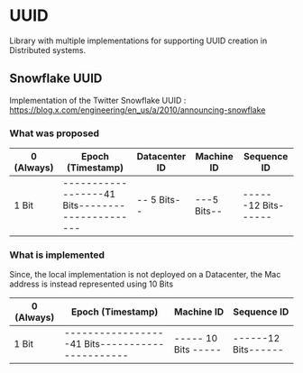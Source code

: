 # UUID

Library with multiple implementations for supporting UUID creation in Distributed systems.


## Snowflake UUID

Implementation of the Twitter Snowflake UUID : https://blog.x.com/engineering/en_us/a/2010/announcing-snowflake

### What was proposed 

| 0  (Always) | Epoch (Timestamp)                               | Datacenter ID | Machine ID  | Sequence ID         | 
|-------------|-------------------------------------------------|---------------|-------------|---------------------|
| 1 Bit       | ------------------41 Bits---------------------- | -- 5 Bits--   | ---5 Bits-- | ------12 Bits------ |

### What is implemented
Since, the local implementation is not deployed on a Datacenter, the Mac address is instead represented using 10 Bits

| 0  (Always) | Epoch (Timestamp)                               | Machine ID          | Sequence ID         | 
|-------------|-------------------------------------------------|---------------------|---------------------|
| 1 Bit       | ------------------41 Bits---------------------- | ----- 10 Bits ----- | ------12 Bits------ |